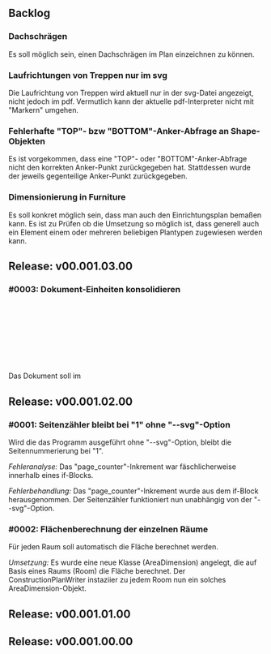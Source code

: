 ## Backlog
### Dachschrägen
Es soll möglich sein, einen Dachschrägen im Plan einzeichnen zu können.

### Laufrichtungen von Treppen nur im svg
Die Laufrichtung von Treppen wird aktuell nur in der svg-Datei angezeigt, nicht jedoch im pdf. Vermutlich kann der aktuelle pdf-Interpreter nicht mit "Markern" umgehen.

### Fehlerhafte "TOP"- bzw "BOTTOM"-Anker-Abfrage an Shape-Objekten
Es ist vorgekommen, dass eine "TOP"- oder "BOTTOM"-Anker-Abfrage nicht den korrekten Anker-Punkt zurückgegeben hat. Stattdessen wurde der jeweils gegenteilige Anker-Punkt zurückgegeben.

### Dimensionierung in Furniture
Es soll konkret möglich sein, dass man auch den Einrichtungsplan bemaßen kann. Es ist zu Prüfen ob die Umsetzung so möglich ist, dass generell auch ein Element einem oder mehreren beliebigen Plantypen zugewiesen werden kann.

## Release: v00.001.03.00
### #0003: Dokument-Einheiten konsolidieren
Das Dokument soll im <svg>-Tag mit einer Breite und Höhe in cm sowie einer ViewBox, die alle im Dokument verwendeten Maße automatisch in cm umwandelt ausgestattet werden. Ggf. sind einige Maße im Dokument zu überarbeiten. Im idealfall wird dann auch der Maßstab über ein "scaling" möglich. Weitere daraus folgenden Vereinfachungen sind zu prüfung.

## Release: v00.001.02.00
### #0001: Seitenzähler bleibt bei "1" ohne "--svg"-Option
Wird die das Programm ausgeführt ohne "--svg"-Option, bleibt die Seitennummerierung bei "1".

*Fehleranalyse:* Das "page_counter"-Inkrement war fäschlicherweise innerhalb eines if-Blocks.

*Fehlerbehandlung:* Das "page_counter"-Inkrement wurde aus dem if-Block herausgenommen. Der Seitenzähler funktioniert nun unabhängig von der "--svg"-Option.

### #0002: Flächenberechnung der einzelnen Räume
Für jeden Raum soll automatisch die Fläche berechnet werden.

*Umsetzung:* Es wurde eine neue Klasse (AreaDimension) angelegt, die auf Basis eines Raums (Room) die Fläche berechnet. Der ConstructionPlanWriter instaziier zu jedem Room nun ein solches AreaDimension-Objekt.

## Release: v00.001.01.00

## Release: v00.001.00.00

